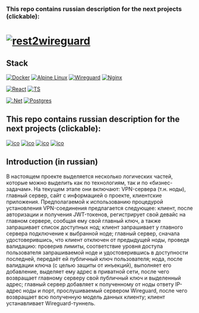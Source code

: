 ### This repo contains russian description for the next projects (clickable):
[![rest2wireguard](https://img.shields.io/badge/rest2wireguard-lightblue?style=for-the-badge)](https://github.com/LuminoDiode/rest2wireguard)
=======
## Stack
[![Docker](https://img.shields.io/badge/docker-%230db7ed.svg?style=for-the-badge&logo=docker&logoColor=white)](https://hub.docker.com/repository/docker/luminodiode/rest2wireguard)
[![Alpine Linux](https://img.shields.io/badge/Alpine_Linux-%230D597F.svg?style=for-the-badge&logo=alpine-linux&logoColor=white)](https://www.alpinelinux.org)
[![Wireguard](https://img.shields.io/badge/wireguard-%2388171A.svg?style=for-the-badge&logo=wireguard&logoColor=white)](https://www.wireguard.com)
[![Nginx](https://img.shields.io/badge/nginx-%23009639.svg?style=for-the-badge&logo=nginx&logoColor=white)](https://nginx.org)


[![React](https://img.shields.io/badge/React-20232A?style=for-the-badge&logo=react&logoColor=61DAFB)](https://react.dev/)
[![TS](https://img.shields.io/badge/TypeScript-007ACC?style=for-the-badge&logo=typescript&logoColor=white)](https://www.typescriptlang.org/)

[![.Net](https://img.shields.io/badge/.NET-5C2D91?style=for-the-badge&logo=.net&logoColor=white)](https://dotnet.microsoft.com/en-us/apps/aspnet)
[![Postgres](https://img.shields.io/badge/postgres-%23316192.svg?style=for-the-badge&logo=postgresql&logoColor=white)](https://www.npgsql.org/)


## This repo contains russian description for the next projects (clickable):
[![ico](https://img.shields.io/badge/rest2wireguard-yellow?style=for-the-badge)](https://github.com/LuminoDiode/rest2wireguard)
[![ico](https://img.shields.io/badge/vdb_main_server-yellow?style=for-the-badge)](https://github.com/LuminoDiode/vdb_main_server)
[![ico](https://img.shields.io/badge/vdb_web_client-yellow?style=for-the-badge)](https://github.com/LuminoDiode/vdb_web_client)
[![ico](https://img.shields.io/badge/vdb_desktop_client-yellow?style=for-the-badge)](https://github.com/LuminoDiode/vdb_desktop_client)

## Introduction (in russian)
В настоящем проекте выделяется несколько логических частей, которые можно выделить как по технологиям, так и по «бизнес-задачам». На текущем этапе они включают: VPN-сервера (т.н. ноды), главный сервер, сайт с информацией о проекте, клиентские приложения. Предполагаемой к использованию процедурой установления VPN-соединения предлагается следующее: клиент, после авторизации и получения JWT-токенов, регистрирует свой девайс на главном сервере, сообщая ему свой главный ключ, а также запрашивает список доступных нод; клиент запрашивает у главного сервера подключение к выбранной ноде; главный сервер, сначала удостоверившись, что клиент отключен от предыдущей ноды, проведя валидацию: проверив лимиты, соответствие уровня доступа пользователя запрашиваемой ноде и удостоверившись в доступности последней, передаёт ей публичный ключ пользователя; нода, после валидации ключа (с целью защиты от инъекций), выполняет его добавление, выделяет ему адрес в приватной сети, после чего возвращает главному серверу свой публичный ключ и выделенный адрес; главный сервер добавляет к полученному от ноды ответу IP-адрес ноды и порт, прослушиваемый сервером Wireguard, после чего возвращает всю полученную модель данных клиенту; клиент устанавливает Wireguard-туннель.
